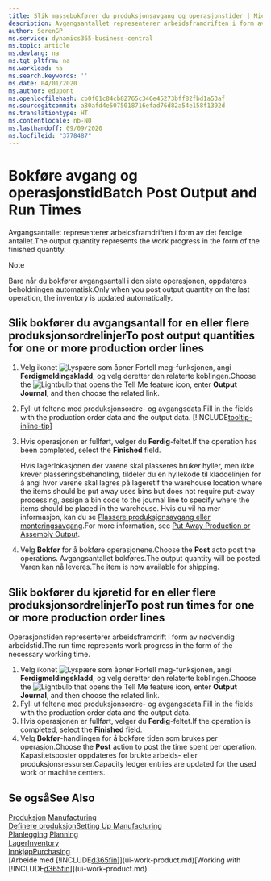```yaml
---
title: Slik massebokfører du produksjonsavgang og operasjonstider | Microsoft-dokumentasjon
description: Avgangsantallet representerer arbeidsframdriften i form av det ferdige antallet.
author: SorenGP
ms.service: dynamics365-business-central
ms.topic: article
ms.devlang: na
ms.tgt_pltfrm: na
ms.workload: na
ms.search.keywords: ''
ms.date: 04/01/2020
ms.author: edupont
ms.openlocfilehash: cb0f01c84cb82765c346e45273bff82fbd1a53af
ms.sourcegitcommit: a80afd4e5075018716efad76d82a54e158f1392d
ms.translationtype: HT
ms.contentlocale: nb-NO
ms.lasthandoff: 09/09/2020
ms.locfileid: "3778487"
---
```

# <a name="batch-post-output-and-run-times"></a><span data-ttu-id="1c7f7-103">Bokføre avgang og operasjonstid</span><span class="sxs-lookup"><span data-stu-id="1c7f7-103">Batch Post Output and Run Times</span></span>
<span data-ttu-id="1c7f7-104">Avgangsantallet representerer arbeidsframdriften i form av det ferdige antallet.</span><span class="sxs-lookup"><span data-stu-id="1c7f7-104">The output quantity represents the work progress in the form of the finished quantity.</span></span>  

> [!NOTE]
> <span data-ttu-id="1c7f7-105">Bare når du bokfører avgangsantall i den siste operasjonen, oppdateres beholdningen automatisk.</span><span class="sxs-lookup"><span data-stu-id="1c7f7-105">Only when you post output quantity on the last operation, the inventory is updated automatically.</span></span>  

## <a name="to-post-output-quantities-for-one-or-more-production-order-lines"></a><span data-ttu-id="1c7f7-106">Slik bokfører du avgangsantall for en eller flere produksjonsordrelinjer</span><span class="sxs-lookup"><span data-stu-id="1c7f7-106">To post output quantities for one or more production order lines</span></span>
1. <span data-ttu-id="1c7f7-107">Velg ikonet ![Lyspære som åpner Fortell meg-funksjonen](media/ui-search/search_small.png "Fortell hva du vil gjøre"), angi **Ferdigmeldingskladd**, og velg deretter den relaterte koblingen.</span><span class="sxs-lookup"><span data-stu-id="1c7f7-107">Choose the ![Lightbulb that opens the Tell Me feature](media/ui-search/search_small.png "Tell me what you want to do") icon, enter **Output Journal**, and then choose the related link.</span></span>  
2. <span data-ttu-id="1c7f7-108">Fyll ut feltene med produksjonsordre- og avgangsdata.</span><span class="sxs-lookup"><span data-stu-id="1c7f7-108">Fill in the fields with the production order data and the output data.</span></span> [!INCLUDE[tooltip-inline-tip](includes/tooltip-inline-tip_md.md)]
3. <span data-ttu-id="1c7f7-109">Hvis operasjonen er fullført, velger du **Ferdig**-feltet.</span><span class="sxs-lookup"><span data-stu-id="1c7f7-109">If the operation has been completed, select the **Finished** field.</span></span>  

    <span data-ttu-id="1c7f7-110">Hvis lagerlokasjonen der varene skal plasseres bruker hyller, men ikke krever plasseringsbehandling, tildeler du en hyllekode til kladdelinjen for å angi hvor varene skal lagres på lageret</span><span class="sxs-lookup"><span data-stu-id="1c7f7-110">If the warehouse location where the items should be put away uses bins but does not require put-away processing,  assign a bin code to the journal line to specify where the items should be placed in the warehouse.</span></span> <span data-ttu-id="1c7f7-111">Hvis du vil ha mer informasjon, kan du se [Plassere produksjonsavgang eller monteringsavgang](warehouse-how-to-put-away-production-output.md).</span><span class="sxs-lookup"><span data-stu-id="1c7f7-111">For more information, see [Put Away Production or Assembly Output](warehouse-how-to-put-away-production-output.md).</span></span>  

4. <span data-ttu-id="1c7f7-112">Velg **Bokfør** for å bokføre operasjonene.</span><span class="sxs-lookup"><span data-stu-id="1c7f7-112">Choose the **Post** acto post the operations.</span></span> <span data-ttu-id="1c7f7-113">Avgangsantallet bokføres.</span><span class="sxs-lookup"><span data-stu-id="1c7f7-113">The output quantity will be posted.</span></span> <span data-ttu-id="1c7f7-114">Varen kan nå leveres.</span><span class="sxs-lookup"><span data-stu-id="1c7f7-114">The item is now available for shipping.</span></span>  

## <a name="to-post-run-times-for-one-or-more-production-order-lines"></a><span data-ttu-id="1c7f7-115">Slik bokfører du kjøretid for en eller flere produksjonsordrelinjer</span><span class="sxs-lookup"><span data-stu-id="1c7f7-115">To post run times for one or more production order lines</span></span>
<span data-ttu-id="1c7f7-116">Operasjonstiden representerer arbeidsframdrift i form av nødvendig arbeidstid.</span><span class="sxs-lookup"><span data-stu-id="1c7f7-116">The run time represents work progress in the form of the necessary working time.</span></span>    

1.  <span data-ttu-id="1c7f7-117">Velg ikonet ![Lyspære som åpner Fortell meg-funksjonen](media/ui-search/search_small.png "Fortell hva du vil gjøre"), angi **Ferdigmeldingskladd**, og velg deretter den relaterte koblingen.</span><span class="sxs-lookup"><span data-stu-id="1c7f7-117">Choose the ![Lightbulb that opens the Tell Me feature](media/ui-search/search_small.png "Tell me what you want to do") icon, enter **Output Journal**, and then choose the related link.</span></span>  
2. <span data-ttu-id="1c7f7-118">Fyll ut feltene med produksjonsordre- og avgangsdata.</span><span class="sxs-lookup"><span data-stu-id="1c7f7-118">Fill in the fields with the production order data and the output data.</span></span>  
3.  <span data-ttu-id="1c7f7-119">Hvis operasjonen er fullført, velger du **Ferdig**-feltet.</span><span class="sxs-lookup"><span data-stu-id="1c7f7-119">If the operation is completed, select the **Finished** field.</span></span>  
4. <span data-ttu-id="1c7f7-120">Velg **Bokfør**-handlingen for å bokføre tiden som brukes per operasjon.</span><span class="sxs-lookup"><span data-stu-id="1c7f7-120">Choose the **Post** action to post the time spent per operation.</span></span> <span data-ttu-id="1c7f7-121">Kapasitetsposter oppdateres for brukte arbeids- eller produksjonsressurser.</span><span class="sxs-lookup"><span data-stu-id="1c7f7-121">Capacity ledger entries are updated for the used work or machine centers.</span></span>

## <a name="see-also"></a><span data-ttu-id="1c7f7-122">Se også</span><span class="sxs-lookup"><span data-stu-id="1c7f7-122">See Also</span></span>  
<span data-ttu-id="1c7f7-123">[Produksjon](production-manage-manufacturing.md)  </span><span class="sxs-lookup"><span data-stu-id="1c7f7-123">[Manufacturing](production-manage-manufacturing.md)  </span></span>  
[<span data-ttu-id="1c7f7-124">Definere produksjon</span><span class="sxs-lookup"><span data-stu-id="1c7f7-124">Setting Up Manufacturing</span></span>](production-configure-production-processes.md)  
<span data-ttu-id="1c7f7-125">[Planlegging](production-planning.md)    </span><span class="sxs-lookup"><span data-stu-id="1c7f7-125">[Planning](production-planning.md)    </span></span>  
[<span data-ttu-id="1c7f7-126">Lager</span><span class="sxs-lookup"><span data-stu-id="1c7f7-126">Inventory</span></span>](inventory-manage-inventory.md)  
[<span data-ttu-id="1c7f7-127">Innkjøp</span><span class="sxs-lookup"><span data-stu-id="1c7f7-127">Purchasing</span></span>](purchasing-manage-purchasing.md)  
<span data-ttu-id="1c7f7-128">[Arbeide med [!INCLUDE[d365fin](includes/d365fin_md.md)]](ui-work-product.md)</span><span class="sxs-lookup"><span data-stu-id="1c7f7-128">[Working with [!INCLUDE[d365fin](includes/d365fin_md.md)]](ui-work-product.md)</span></span>
